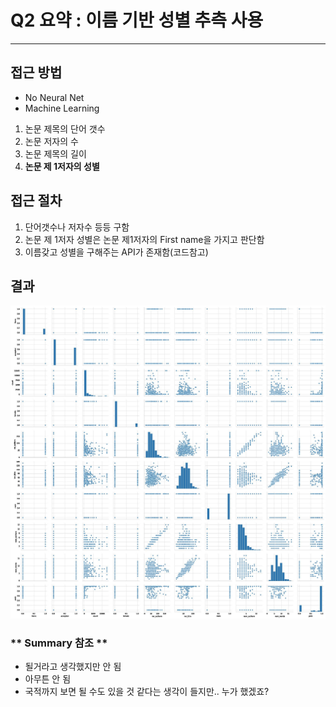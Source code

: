 # Q2 요약 : 이름 기반 성별 추측 사용 #
---
## 접근 방법 ##
- No Neural Net
- Machine Learning
1. 논문 제목의 단어 갯수
2. 논문 저자의 수
3. 논문 제목의 길이
4. **논문 제 1저자의 성별**

## 접근 절차 ##
1. 단어갯수나 저자수 등등 구함
2. 논문 제 1저자 성별은 논문 제1저자의 First name을 가지고 판단함
3. 이름갖고 성별을 구해주는 API가 존재함(코드참고)

## 결과 ##
![각 값 관계성 plotting](https://github.com/sweetcocoa/deepest_challenge/raw/master/Q2/img/corr.jpg)

### ** Summary 참조 ** ###  
- 될거라고 생각했지만 안 됨
- 아무튼 안 됨
- 국적까지 보면 될 수도 있을 것 같다는 생각이 들지만.. 누가 했겠죠?

 
